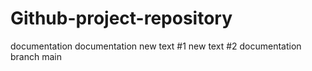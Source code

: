 # Github-project-repository
documentation
documentation
new text #1
new text #2
documentation branch
 main
